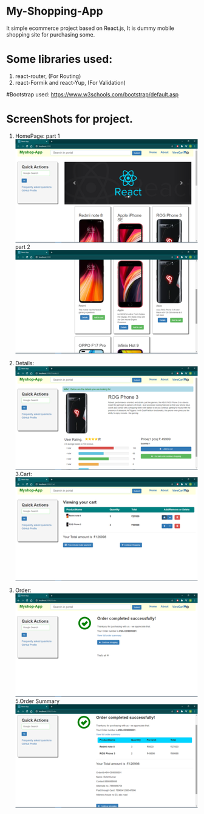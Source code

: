 # My-Shopping-App
It simple ecommerce  project based on React.js, It is dummy mobile shopping site for purchasing some.


# Some libraries used:
1. react-router, (For Routing)
2. react-Formik and react-Yup, (For Validation) 

#Bootstrap used:
https://www.w3schools.com/bootstrap/default.asp

# ScreenShots for project.
1. HomePage: part 1
![](https://github.com/Rohit171994/My-Shopping-App/blob/master/home1.png)
             part 2
![](https://github.com/Rohit171994/My-Shopping-App/blob/master/home2.png)

2. Details:
![](https://github.com/Rohit171994/My-Shopping-App/blob/master/details.png)
3.Cart:
![](https://github.com/Rohit171994/My-Shopping-App/blob/master/cart.png)
4. Order:
![](https://github.com/Rohit171994/My-Shopping-App/blob/master/order.png)
5.Order Summary
![](https://github.com/Rohit171994/My-Shopping-App/blob/master/ordersummary.png)
